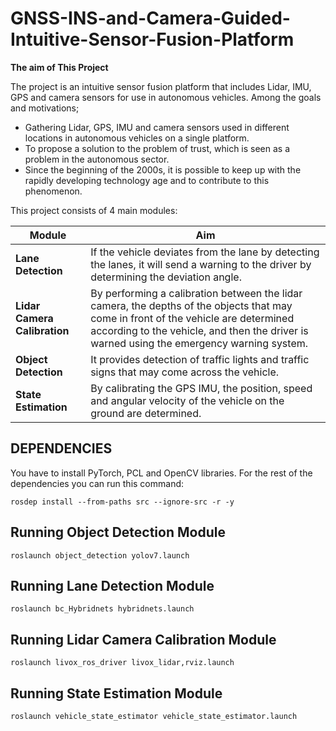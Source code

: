 # GNSS-INS-and-Camera-Guided-Intuitive-Sensor-Fusion-Platform


**The aim of This Project**


The project is an intuitive sensor fusion platform that includes Lidar, IMU, GPS and camera sensors for use in autonomous vehicles. 
Among the goals and motivations;

- Gathering Lidar, GPS, IMU and camera sensors used in different locations in autonomous vehicles on a single platform.
- To propose a solution to the problem of trust, which is seen as a problem in the autonomous sector.
- Since the beginning of the 2000s, it is possible to keep up with the rapidly developing technology age and to contribute to this phenomenon.

This project consists of 4 main modules:

|**Module** |Aim|
|-----|----|
| **Lane Detection** |If the vehicle deviates from the lane by detecting the lanes, it will send a warning to the driver by determining the deviation angle.| 
| **Lidar Camera Calibration** |By performing a calibration between the lidar camera, the depths of the objects that may come in front of the vehicle are determined according to the vehicle, and then the driver is warned using the emergency warning system.|
| **Object Detection** |It provides detection of traffic lights and traffic signs that may come across the vehicle.| 
| **State Estimation** |By calibrating the GPS IMU, the position, speed and angular velocity of the vehicle on the ground are determined.| 

## DEPENDENCIES ##
You have to install PyTorch, PCL and OpenCV libraries. For the rest of the dependencies you can run this command:


`rosdep install --from-paths src --ignore-src -r -y` 

## Running Object Detection Module ##

`roslaunch object_detection yolov7.launch` 


## Running Lane Detection Module ##

`roslaunch bc_Hybridnets hybridnets.launch` 


## Running Lidar Camera Calibration Module ##

`roslaunch livox_ros_driver livox_lidar,rviz.launch` 


## Running State Estimation Module ##

`roslaunch vehicle_state_estimator vehicle_state_estimator.launch` 



